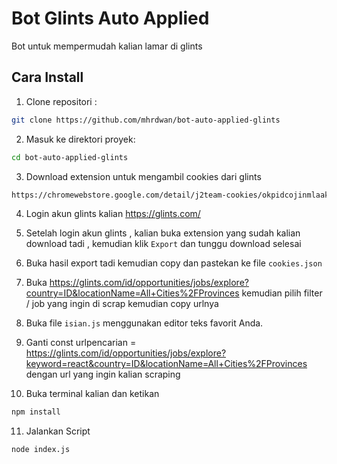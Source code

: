 # Bot Glints Auto Applied

Bot untuk mempermudah kalian lamar di glints

## Cara Install

1. Clone repositori :

```bash
git clone https://github.com/mhrdwan/bot-auto-applied-glints
```

2. Masuk ke direktori proyek:

```bash
cd bot-auto-applied-glints
```

3. Download extension untuk mengambil cookies dari glints

```bash
https://chromewebstore.google.com/detail/j2team-cookies/okpidcojinmlaakglciglbpcpajaibco
```

4. Login akun glints kalian https://glints.com/

5. Setelah login akun glints , kalian buka extension yang sudah kalian download tadi , kemudian klik `Export` dan tunggu download selesai

6. Buka hasil export tadi kemudian copy dan pastekan ke file `cookies.json`

7. Buka https://glints.com/id/opportunities/jobs/explore?country=ID&locationName=All+Cities%2FProvinces kemudian pilih filter / job yang ingin di scrap kemudian copy urlnya

8. Buka file `isian.js` menggunakan editor teks favorit Anda.

9. Ganti const urlpencarian = https://glints.com/id/opportunities/jobs/explore?keyword=react&country=ID&locationName=All+Cities%2FProvinces dengan url yang ingin kalian scraping

10. Buka terminal kalian dan ketikan

```bash
npm install
```

11. Jalankan Script

```bash
node index.js
```
